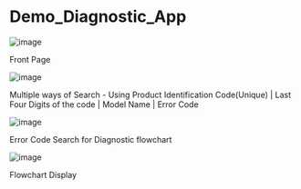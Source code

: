 # Demo_Diagnostic_App

![image](https://github.com/Arpit-Agrawal-Git/Demo_Diagnostic_App/assets/88269770/30423752-907c-403d-93c1-41a750f7595f)

Front Page

![image](https://github.com/Arpit-Agrawal-Git/Demo_Diagnostic_App/assets/88269770/92f00155-1db6-4c89-8c79-53043abb8536)

Multiple ways of Search - Using Product Identification Code(Unique) | Last Four Digits of the code | Model Name | Error Code

![image](https://github.com/Arpit-Agrawal-Git/Demo_Diagnostic_App/assets/88269770/62c5473f-0da0-4ab2-8c36-bce89bdc9b96)

Error Code Search for Diagnostic flowchart

![image](https://github.com/Arpit-Agrawal-Git/Demo_Diagnostic_App/assets/88269770/7347b7a7-48df-4553-a18f-c16804bc260c)

Flowchart Display

